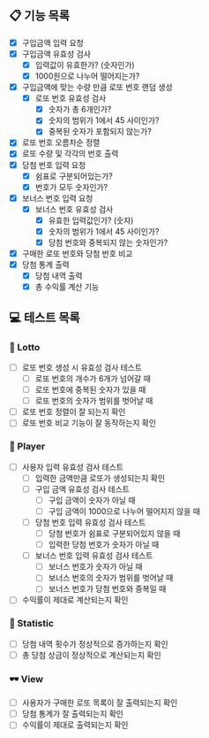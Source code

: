 ## 📋 기능 목록
- [X] 구입금액 입력 요청
- [X] 구입금액 유효성 검사 
    - [X] 입력값이 유효한가? (숫자인가)
    - [X] 1000원으로 나누어 떨어지는가?
- [X] 구입금액에 맞는 수량 만큼 로또 번호 랜덤 생성
    - [X] 로또 번호 유효성 검사
      - [X] 숫자가 총 6개인가?
      - [X] 숫자의 범위가 1에서 45 사이인가?
      - [X] 중복된 숫자가 포함되지 않는가?
- [X] 로또 번호 오름차순 정렬
- [X] 로또 수량 및 각각의 번호 출력
- [X] 당첨 번호 입력 요청
    - [X] 쉼표로 구분되어있는가?
    - [X] 번호가 모두 숫자인가?
- [X] 보너스 번호 입력 요청
    - [X] 보너스 번호 유효성 검사
        - [X] 유효한 입력값인가? (숫자)
        - [X] 숫자의 범위가 1에서 45 사이인가?
        - [X] 당첨 번호와 중복되지 않는 숫자인가?
- [X] 구매한 로또 번호와 당첨 번호 비교
- [X] 당첨 통계 출력
    - [X] 당첨 내역 출력
    - [X] 총 수익률 계산 기능

## 💻 테스트 목록
### 🎊 Lotto
- [ ] 로또 번호 생성 시 유효성 검사 테스트
    - [ ] 로또 번호의 개수가 6개가 넘어갈 때
    - [ ] 로또 번호에 중복된 숫자가 있을 때
    - [ ] 로또 번호의 숫자가 범위를 벗어날 때
- [ ] 로또 번호 정렬이 잘 되는지 확인
- [ ] 로또 번호 비교 기능이 잘 동작하는지 확인

### 👨 Player
- [ ] 사용자 입력 유효성 검사 테스트
    - [ ] 입력한 금액만큼 로또가 생성되는지 확인
    - [ ] 구입 금액 유효성 검사 테스트
      - [ ] 구입 금액이 숫자가 아닐 때
      - [ ] 구입 금액이 1000으로 나누어 떨어지지 않을 때
    - [ ] 당첨 번호 입력 유효성 검사 테스트
      - [ ] 당첨 번호가 쉼표로 구분되어있지 않을 때
      - [ ] 입력한 당첨 번호가 숫자가 아닐 때
    - [ ] 보너스 번호 입력 유효성 검사 테스트
      - [ ] 보너스 번호가 숫자가 아닐 때
      - [ ] 보너스 번호의 숫자가 범위를 벗어날 때
      - [ ] 보너스 번호가 당첨 번호와 중복일 때
- [ ] 수익률이 제대로 계산되는지 확인
  
### 📄 Statistic
- [ ] 당첨 내역 횟수가 정상적으로 증가하는지 확인
- [ ] 총 당첨 상금이 정상적으로 계산되는지 확인

### 🕶 View
- [ ] 사용자가 구매한 로또 목록이 잘 출력되는지 확인
- [ ] 당첨 통계가 잘 출력되는지 확인
- [ ] 수익률이 제대로 출력되는지 확인